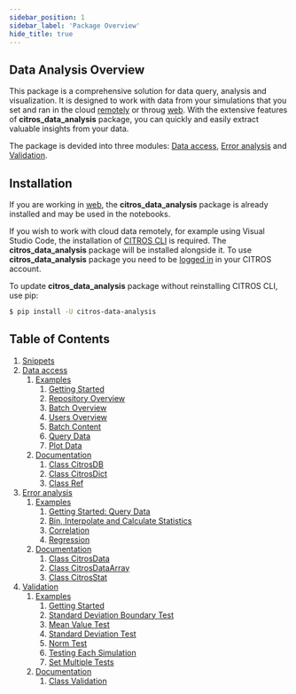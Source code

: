 ```yaml
---
sidebar_position: 1
sidebar_label: 'Package Overview'
hide_title: true
---
```

## Data Analysis Overview

This package is a comprehensive solution for data query, analysis and visualization. It is designed to work with data from your simulations that you set and ran in the cloud [remotely](https://citros.io/doc/docs_tutorials#working-with-citros-cli---online) or throug [web](https://citros.io/). With the extensive features of **citros_data_analysis** package, you can quickly and easily extract valuable insights from your data.

The package is devided into three modules: [Data access](data_access/index.md), [Error analysis](error_analysis/index.md) and [Validation](validation/index.md).

## Installation

If you are working in [web](https://citros.io/), the **citros_data_analysis** package is already installed and may be used in the notebooks.

If you wish to work with cloud data remotely, for example using Visual Studio Code, the installation of [CITROS CLI](https://citros.io/doc/docs_cli/overview/cli_install) is required. The **citros_data_analysis** package will be installed alongside it. To use **citros_data_analysis** package you need to be [logged in](https://citros.io/doc/docs_cli/overview/cli_quickstart#run-remotely-on-the-cloud) in your CITROS account.

To update **citros_data_analysis** package without reinstalling CITROS CLI, use pip:

```bash
$ pip install -U citros-data-analysis
```

## Table of Contents

1. [Snippets](snippets/snippets.md)
2. [Data access](data_access/index.md)
    1. [Examples](data_access/getting_started.md)
        1. [Getting Started](data_access/getting_started.md)
        2. [Repository Overview](data_access/repository_overview.md)
        3. [Batch Overview](data_access/batch_overview.md)
        4. [Users Overview](data_access/users_overview.md)
        5. [Batch Content](data_access/batch_content.md)
        6. [Query Data](data_access/query_data.md)
        7. [Plot Data](data_access/plot_data.md)
    2. [Documentation](documentation/data_access/citros_db.md)
        1. [Class CitrosDB](documentation/data_access/citros_db.md)
        2. [Class CitrosDict](documentation/data_access/citros_dict.md)
        3. [Class Ref](documentation/data_access/references.md)
3. [Error analysis](error_analysis/index.md)
    1. [Examples](error_analysis/getting_started_query_data.md)
        1. [Getting Started: Query Data](error_analysis/getting_started_query_data.md)
        2. [Bin, Interpolate and Calculate Statistics](error_analysis/statistics.md)
        3. [Correlation](error_analysis/correlation.md)
        4. [Regression](error_analysis/regression.md)
    2. [Documentation](documentation/error_analysis/citros_data.md)
        1. [Class CitrosData](documentation/error_analysis/citros_data.md)
        2. [Class CitrosDataArray](documentation/error_analysis/citros_data_array.md)
        3. [Class CitrosStat](documentation/error_analysis/citros_stat.md)
4. [Validation](validation/index.md)
    1. [Examples](validation/getting_started.md)
        1. [Getting Started](validation/getting_started.md)
        2. [Standard Deviation Boundary Test](validation/standard_deviation_boundary_test.md)
        3. [Mean Value Test](validation/mean_value_test.md)
        4. [Standard Deviation Test](validation/standard_deviation_test.md)
        5. [Norm Test](validation/norm_test.md)
        6. [Testing Each Simulation](validation/testing_each_simulation.md)
        7. [Set Multiple Tests](validation/set_multiple_tests.md)
    2. [Documentation](documentation/validation/validation.md)
        1. [Class Validation](documentation/validation/validation.md)